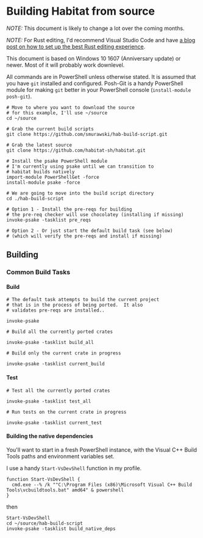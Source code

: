 # Building Habitat from source

*NOTE:* This document is likely to change a lot over the coming months.

*NOTE:* For Rust editing, I'd recommend Visual Studio Code and have [a blog post on how to set up the best Rust editing experience](http://stevenmurawski.com/powershell/2016/08/rustify).

This document is based on Windows 10 1607 (Anniversary update) or newer.  Most of it will probably work downlevel.

All commands are in PowerShell unless otherwise stated.  It is assumed that you have `git` installed and configured.  Posh-Git is a handy PowerShell module for making `git` better in your PowerShell console (`install-module posh-git`).

```
# Move to where you want to download the source
# for this example, I'll use ~/source
cd ~/source

# Grab the current build scripts
git clone https://github.com/smurawski/hab-build-script.git

# Grab the latest source
git clone https://github.com/habitat-sh/habitat.git

# Install the psake PowerShell module
# I'm currently using psake until we can transition to 
# habitat builds natively
import-module PowerShellGet -force
install-module psake -force

# We are going to move into the build script directory
cd ./hab-build-script

# Option 1 - Install the pre-reqs for building
# the pre-req checker will use chocolatey (installing if missing)
invoke-psake -tasklist pre_reqs

# Option 2 - Or just start the default build task (see below)
# (which will verify the pre-reqs and install if missing)
```
## Building

### Common Build Tasks

#### Build

```
# The default task attempts to build the current project
# that is in the process of being ported.  It also 
# validates pre-reqs are installed.. 

invoke-psake
```

```
# Build all the currently ported crates

invoke-psake -tasklist build_all
```

```
# Build only the current crate in progress

invoke-psake -tasklist current_build
```

#### Test

```
# Test all the currently ported crates

invoke-psake -tasklist test_all
```


```
# Run tests on the current crate in progress

invoke-psake -tasklist current_test
```

#### Building the native dependencies

You'll want to start in a fresh PowerShell instance, with the Visual C++ Build Tools paths and environment variables set.

I use a handy `Start-VsDevShell` function in my profile.

```
function Start-VsDevShell {
  cmd.exe --% /k ""C:\Program Files (x86)\Microsoft Visual C++ Build Tools\vcbuildtools.bat" amd64" & powershell
}
```

then 

```
Start-VsDevShell 
cd ~/source/hab-build-script
invoke-psake -tasklist build_native_deps
```
